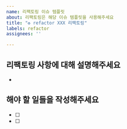```yaml
---
name: 리팩토링 이슈 템플릿
about: 리팩토링은 해당 이슈 템플릿을 사용해주세요
title: "♻️ refactor XXX 리팩토링"
labels: refactor
assignees: ''

---
```


## 리팩토링 사항에 대해 설명해주세요
- 

## 해야 할 일들을 작성해주세요
- [ ]
- [ ]